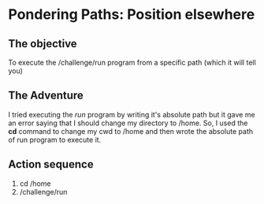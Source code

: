 # Pondering Paths: Position elsewhere

## The objective

To execute the /challenge/run program from a specific path (which it will tell you)

## The Adventure

I tried executing the *run* program by writing it's absolute path but it gave me an error saying that I should change my directory to /home. So, I used the **cd** command to change my cwd to /home and then wrote the absolute path of run program to execute it.

## Action sequence

1. cd /home
2. /challenge/run
